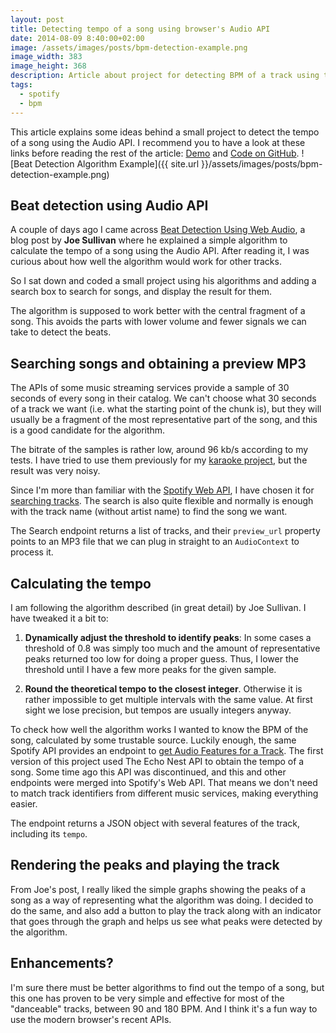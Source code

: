 ```yaml
---
layout: post
title: Detecting tempo of a song using browser's Audio API
date: 2014-08-09 8:40:00+02:00
image: /assets/images/posts/bpm-detection-example.png
image_width: 383
image_height: 368
description: Article about project for detecting BPM of a track using the Audio API, in combination with the Spotify Web API.
tags:
  - spotify
  - bpm
---
```


This article explains some ideas behind a small project to detect the tempo of a song using the Audio API. I recommend you to have a look at these links before reading the rest of the article: [Demo](http://jmperezperez.com/beats-audio-api/) and [Code on GitHub](https://github.com/JMPerez/beats-audio-api).
![Beat Detection Algorithm Example]({{ site.url }}/assets/images/posts/bpm-detection-example.png)

## Beat detection using Audio API

A couple of days ago I came across [Beat Detection Using Web Audio](http://joesul.li/van/beat-detection-using-web-audio/), a blog post by **Joe Sullivan** where he explained a simple algorithm to calculate the tempo of a song using the Audio API. After reading it, I was curious about how well the algorithm would work for other tracks.

So I sat down and coded a small project using his algorithms and adding a search box to search for songs, and display the result for them.

The algorithm is supposed to work better with the central fragment of a song. This avoids the parts with lower volume and fewer signals we can take to detect the beats.

## Searching songs and obtaining a preview MP3
The APIs of some music streaming services provide a sample of 30 seconds of every song in their catalog. We can't choose what 30 seconds of a track we want (i.e. what the starting point of the chunk is), but they will usually be a fragment of the most representative part of the song, and this is a good candidate for the algorithm.

The bitrate of the samples is rather low, around 96 kb/s according to my tests. I have tried to use them previously for my [karaoke project](http://jmperezperez.com/karaoke/), but the result was very noisy.

Since I'm more than familiar with the [Spotify Web API](https://developer.spotify.com/web-api/), I have chosen it for [searching tracks](https://developer.spotify.com/web-api/search-item/). The search is also quite flexible and normally is enough with the track name (without artist name) to find the song we want.

The Search endpoint returns a list of tracks, and their `preview_url` property points to an MP3 file that we can plug in straight to an `AudioContext` to process it.

## Calculating the tempo
I am following the algorithm described (in great detail) by Joe Sullivan. I have tweaked it a bit to:

1. **Dynamically adjust the threshold to identify peaks**: In some cases a threshold of 0.8 was simply too much and the amount of representative peaks returned too low for doing a proper guess. Thus, I lower the threshold until I have a few more peaks for the given sample.

2. **Round the theoretical tempo to the closest integer**. Otherwise it is rather impossible to get multiple intervals with the same value. At first sight we lose precision, but tempos are usually integers anyway.

To check how well the algorithm works I wanted to know the BPM of the song, calculated by some trustable source. Luckily enough, the same Spotify API provides an endpoint to [get Audio Features for a Track](https://developer.spotify.com/web-api/get-audio-features/). The first version of this project used The Echo Nest API to obtain the tempo of a song. Some time ago this API was discontinued, and this and other endpoints were merged into Spotify's Web API. That means we don't need to match track identifiers from different music services, making everything easier.

The endpoint returns a JSON object with several features of the track, including its `tempo`.

## Rendering the peaks and playing the track

From Joe's post, I really liked the simple graphs showing the peaks of a song as a way of representing what the algorithm was doing. I decided to do the same, and also add a button to play the track along with an indicator that goes through the graph and helps us see what peaks were detected by the algorithm.

## Enhancements?

I'm sure there must be better algorithms to find out the tempo of a song, but this one has proven to be very simple and effective for most of the "danceable" tracks, between 90 and 180 BPM. And I think it's a fun way to use the modern browser's recent APIs.
